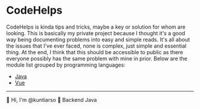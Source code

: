 # CodeHelps

CodeHelps is kinda tips and tricks, maybe a key or solution for whom are looking. This is basically my private project because I thought it's a good way being documenting problems into easy and simple reads. It's all about the issues that I've ever faced, none is complex, just simple and essential thing. At the end, I think that this should be accessible to public as there everyone possibly has the same problem with mine in prior.  Below are the module list grouped by programming languages:

- [Java](https://github.com/kuntiarso/codehelps/tree/main/java)
- [Vue](https://github.com/kuntiarso/codehelps/tree/main/vue)

------

:wave: Hi, I'm @kuntiarso	:seedling: Backend Java
